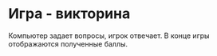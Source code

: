 # Игра - викторина

Компьютер задает вопросы, игрок отвечает.
В конце игры отображаются полученные баллы.
